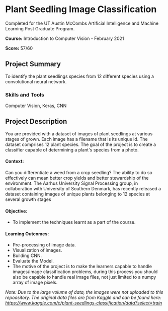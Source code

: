 # Plant Seedling Image Classification

Completed for the UT Austin McCombs Artificial Intelligence and Machine Learning Post Graduate Program. 

**Course:** Introduction to Computer Vision - February 2021

**Score:** 57/60

## Project Summary
To identify the plant seedlings species from 12 different species using a convolutional neural network.

### Skills and Tools
Computer Vision, Keras, CNN

## Project Description

You are provided with a dataset of images of plant seedlings at various stages of grown. Each image has a filename that is its
unique id. The dataset comprises 12 plant species. The goal of the project is to create a classifier capable of determining a plant's
species from a photo.

#### **Context:**
Can you differentiate a weed from a crop seedling?
The ability to do so effectively can mean better crop yields and better stewardship of the environment.
The Aarhus University Signal Processing group, in collaboration with University of Southern Denmark, has
recently released a dataset containing images of unique plants belonging to 12 species at several growth stages

#### **Objective:**
- To implement the techniques learnt as a part of the course.

#### **Learning Outcomes:**
* Pre-processing of image data.
* Visualization of images.
* Building CNN.
* Evaluate the Model.
* The motive of the project is to make the learners capable to handle images/image classification problems, during this
process you should also be capable to handle real image files, not just limited to a numpy array of image pixels.

*Note: Due to the large volume of data, the images were not uploaded to this repoository. The original data files are from Kaggle and can be found here: https://www.kaggle.com/c/plant-seedlings-classification/data?select=train*
